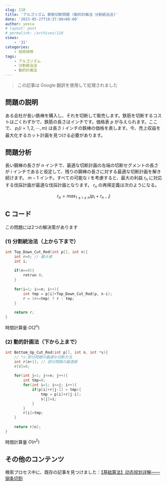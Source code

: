 ```yaml
---
slug: 110
title: 'アルゴリズム 鉄筋切断問題 (動的計画法 分割統治法)'
date: '2023-05-27T19:37:08+08:00'
author: yexca
# layout: post
# permalink: /archives/110
views:
    - '31'
categories:
    - 技術研修
tags:
    - アルゴリズム
    - 分割統治法
    - 動的計画法
---
```


> この記事は Google 翻訳を使用して処理されました

## 問題の説明

ある会社が長い鉄棒を購入し、それを切断して販売します。鉄筋を切断するコストはごくわずかで、鉄筋の長さはインチです。価格表 $p$ が与えられます。ここで、 $p_{i}(i=1,2,\cdots,m)$ は長さ $i$ インチの鉄棒の価格を表します。今、売上収益を最大化するカット計画を見つける必要があります。

## 問題分析

長い鋼棒の長さが $n$ インチで、最適な切断計画の左端の切断セグメントの長さが $i$ インチであると仮定して、残りの鋼棒の長さに対する最適な切断計画を解き続けます。 $m-1$ インチ。すべての可能な $i$ を考慮すると、最大の利益 $r_{n}$ に対応する伐採計画が最適な伐採計画となります。 $r_{n}$ の再帰定義は次のようになる。

$$
r_{n}=max_{1\le i \le n}(p_{i}+r_{n-i})
$$

## C コード

この問題には2つの解決策があります

### (1) 分割統治法（上から下まで）

```c
int Top_Down_Cut_Rod(int p[], int n){
    int r=0; // 最大値
    int i;
    
    if(n==0){
        retrun 0;
    }
    
    for(i=1; i<=n; i++){
        int tmp = p[i]+Top_Down_Cut_Rod(p, n-i);
        r = (r>=tmp) ? r : tmp;
    }
    
    return r;
}
```

時間計算量 $O(2^{n})$

### (2) 動的計画法（下から上まで）

```c
int Bottom_Up_Cut_Rod(int p[], int n, int *s){
    // *s:部分問題の最適な切断方法
    int r[n+1]; // 部分問題の最適値
    r[0]=0;
    
    for(int j=1; j<=n; j++){
        int tmp=0;
        for(int i=1; i<=j; i++){
            if(p[i]+r[j-1] > tmp){
                tmp = p[i]+r[j-i];
                s[j]=i;
            }
        }
        r[i]=tmp;
    }
    
    return r[n];
}
```

時間計算量 $O(n^{2})$

## その他のコンテンツ

検索プロセス中に、既存の記事を見つけました：[【基础算法】动态规划详解——钢条切割](https://zhuanlan.zhihu.com/p/70763958)
